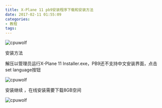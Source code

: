 ```yaml
---
title: X-Plane 11 pb9安装程序下载和安装方法
date: 2017-02-11 01:55:09
categories:
- 教程
tags:
---
```



![cpuwolf](/images/data/attachment/201702/11/095503ytmlsunn12uya4au.jpg)


安装方法

解压以管理员运行X-Plane 11 Installer.exe，PB9还不支持中文安装界面，点击set language按钮

![cpuwolf](/images/data/attachment/201702/11/095742i2xjxgc00ao000o8.jpg)


安装继续 ，在线安装需要下载8GB空间


![cpuwolf](/images/data/attachment/201702/11/100049h9qmhrrqk0rwarv9.jpg)

